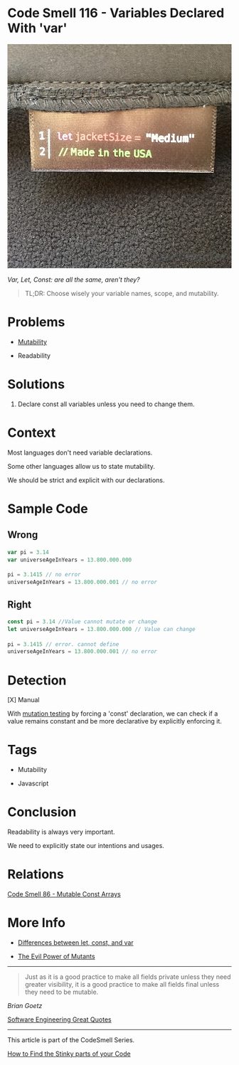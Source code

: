 # Code Smell 116 - Variables Declared With 'var'

![Code Smell 116 - Variables Declared With 'var'](Code%20Smell%20116%20-%20Variables%20Declared%20With%20'var'.jpg)

*Var, Let, Const: are all the same, aren't they?*

> TL;DR: Choose wisely your variable names, scope, and mutability.

# Problems

- [Mutability](https://github.com/mcsee/Software-Design-Articles/tree/main/Articles/Theory/The%20Evil%20Power%20of%20Mutants/readme.md)

- Readability

# Solutions

1. Declare const all variables unless you need to change them.

# Context

Most languages don't need variable declarations.

Some other languages allow us to state mutability. 

We should be strict and explicit with our declarations.

# Sample Code

## Wrong

[Gist Url]: # (https://gist.github.com/mcsee/f310bf19719788bfe2dbca3dab16a2c3)
```javascript
var pi = 3.14
var universeAgeInYears = 13.800.000.000

pi = 3.1415 // no error
universeAgeInYears = 13.800.000.001 // no error
```

## Right

[Gist Url]: # (https://gist.github.com/mcsee/c0c6bf0726100b918e5aa04955519465)
```javascript
const pi = 3.14 //Value cannot mutate or change 
let universeAgeInYears = 13.800.000.000 // Value can change

pi = 3.1415 // error. cannot define
universeAgeInYears = 13.800.000.001 // no error
```

# Detection
 
[X] Manual

With [mutation testing](https://en.wikipedia.org/wiki/Mutation_testing) by forcing a 'const' declaration, we can check if a value remains constant and be more declarative by explicitly enforcing it.

# Tags

- Mutability

- Javascript

# Conclusion

Readability is always very important. 

We need to explicitly state our intentions and usages.

# Relations

[Code Smell 86 - Mutable Const Arrays](https://github.com/mcsee/Software-Design-Articles/tree/main/Articles/Code%20Smells/Code%20Smell%2086%20-%20Mutable%20Const%20Arrays/readme.md)

# More Info

- [Differences between let, const, and var](https://twitter.com/SajalShlan/status/1495010893683314689)

- [The Evil Power of Mutants](https://github.com/mcsee/Software-Design-Articles/tree/main/Articles/Theory/The%20Evil%20Power%20of%20Mutants/readme.md)
  
* * *

> Just as it is a good practice to make all fields private unless they need greater visibility, it is a good practice to make all fields final unless they need to be mutable.

_Brian Goetz_
 
[Software Engineering Great Quotes](https://github.com/mcsee/Software-Design-Articles/tree/main/Articles/Quotes/Software%20Engineering%20Great%20Quotes/readme.md)

* * *

This article is part of the CodeSmell Series.

[How to Find the Stinky parts of your Code](https://github.com/mcsee/Software-Design-Articles/tree/main/Articles/Code%20Smells/How%20to%20Find%20the%20Stinky%20parts%20of%20your%20Code/readme.md)